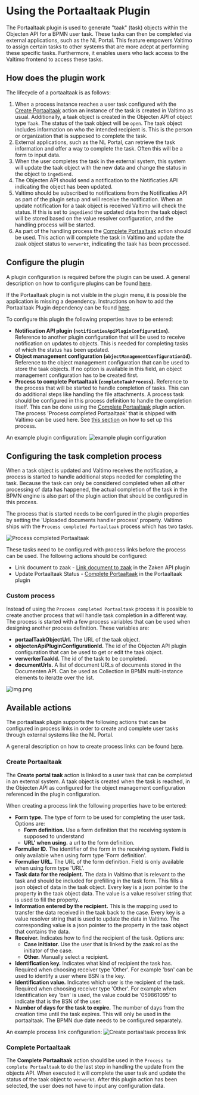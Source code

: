 # Using the Portaaltaak Plugin

The Portaaltaak plugin is used to generate "taak" (task) objects within the Objecten API for a BPMN 
user task. These tasks can then be completed via external applications, such as the NL Portal. This feature 
empowers Valtimo to assign certain tasks to other systems that are more adept at performing these specific tasks. 
Furthermore, it enables users who lack access to the Valtimo frontend to access these tasks.

## How does the plugin work

The lifecycle of a portaaltaak is as follows:
1. When a process instance reaches a user task configured with the [Create Portaaltaak](#create-portaal-taak) action
an instance of the task is created in Valtimo as usual. Additionally, a taak object is created in the Objecten API of
object type `Taak`. The status of the taak object will be `open`. The taak object includes information on who the 
intended recipient is. This is the person or organization that is supposed to complete the task.
2. External applications, such as the NL Portal, can retrieve the task information and offer a way to 
complete the task. Often this will be a form to input data. 
3. When the user completes the task in the external system, this system will update the taak object with the new data
and change the status in the object to `ingediend`.
4. The Objecten API should send a notification to the Notificaties API indicating the object has been updated.
5. Valtimo should be subscribed to notifications from the Notificaties API as part of the plugin setup and will receive
the notification. When an update notification for a taak object is received Valtimo will check the status. If this is 
set to `ingediend` the updated data from the taak object will be stored based on the value resolver configuration, and 
the handling process will be started.
6. As part of the handling process the [Complete Portaaltaak](#complete-portaal-taak) action should be used. This 
action will complete the task in Valtimo and update the zaak object status to `verwerkt`, indicating the taak has 
been processed. 
   
## Configure the plugin

A plugin configuration is required before the plugin can be used. A general description on how to configure
plugins can be found [here](../configure-plugin.md).

If the Portaaltaak plugin is not visible in the plugin menu, it is possible the application is missing a dependency.
Instructions on how to add the Portaaltaak Plugin dependency can be found
[here](/getting-started/modules/zgw/portaaltaak.md).

To configure this plugin the following properties have to be entered:
- **Notification API plugin (`notificatiesApiPluginConfiguration`).** Reference to another plugin configuration that will be used to receive notification on
updates to objects. This is needed for completing tasks of which the status has been updated.
- **Object management configuration (`objectManagementConfigurationId`).** Reference to the object management configuration that can be used to store the
taak objects. If no option is available in this field, an object management configuration has to be created first.
- **Process to complete Portaaltaak (`completeTaakProcess`).** Reference to the process that will be started to handle completion of tasks.
This can do additional steps like handling the file attachments. A process task should be configured in this process 
definition to handle the completion itself. This can be done using the [Complete Portaaltaak](#complete-portaal-taak) 
plugin action. The process 'Process completed Portaaltaak' that is shipped with Valtimo can be used here. See 
[this section](#configuring-the-task-completion-process ) on how to set up this process. 

An example plugin configuration:
![example plugin configuration](img/configure-plugin.png)

## Configuring the task completion process 

When a task object is updated and Valtimo receives the notification, a process is started to handle additional steps needed 
for completing the task. Because the task can only be considered completed when all other processing of data has 
happened, the actual completion of the task in the BPMN engine is also part of the plugin action that should be configured in this process.

The process that is started needs to be configured in the plugin properties by setting the 'Uploaded documents handler process'
property. Valtimo ships with the `Process completed Portaaltaak` process which has two tasks.

![Process completed Portaaltaak](img/process-portaal-taak.png)

These tasks need to be configured with process links before the process can be used. The following actions should 
be configured:
- Link document to zaak - [Link document to zaak](../zaken-api/configure-zaken-api-plugin.md#link-document-to-zaak) in the Zaken API plugin
- Update Portaaltaak Status - [Complete Portaaltaak](#complete-portaal-taak) in the Portaaltaak plugin

### Custom process

Instead of using the `Process completed Portaaltaak` process it is possible to create another process that will
handle task completion in a different way. The process is started with a few process variables that can be used when 
designing another process definition. These variables are:
- **portaalTaakObjectUrl.** The URL of the taak object.
- **objectenApiPluginConfigurationId.** The id of the Objecten API plugin configuration that can be used to get or edit 
the taak object.
- **verwerkerTaakId.** The id of the task to be completed. 
- **documentUrls.** A list of document URLs of documents stored in the Documenten API. Can be used as Collection in BPMN
multi-instance elements to iteratte over the list.

![img.png](img/document-urls-collection-example.png)

## Available actions

The portaaltaak plugin supports the following actions that can be configured in process links in order to create and 
complete user tasks through external systems like the NL Portal.

A general description on how to create process links can be found [here](../../process-link/create-process-link.md).

### Create Portaaltaak
        
The **Create portal taak** action is linked to a user task that can be completed in an external system. A taak object is
created when the task is reached, in the Objecten API as configured for the object management configuration referenced 
in the plugin configuration.

When creating a process link the following properties have to be entered:
- **Form type.** The type of form to be used for completing the user task. Options are:
  - **Form definition.** Use a form definition that the receiving system is supposed to understand
  - **URL' when using.** a url to the form definition.
- **Formulier ID.** The identifier of the form in the receiving system. Field is only available when using form type 'Form definition'.
- **Formulier URL.** The URL of the form definition. Field is only available when using form type 'URL'.
- **Task data for the recipient.** The data in Valtimo that is relevant to the task and should be included for 
prefilling in the task form. This fills a json object of data in the taak object. Every key is a json pointer to the
property in the taak object data. The value is a value resolver string that is used to fill the property.
- **Information entered by the recipient.** This is the mapping used to transfer the data received in the taak back to 
the case. Every key is a value resolver string that is used to update the data in Valtimo. The corresponding value is a
json pointer to the property in the taak object that contains the data.
- **Receiver.** Indicates how to find the recipient of the task. Options are: 
  - **Case initiator.** Use the user that is linked by the zaak rol as the initiator of the case. 
  - **Other.** Manually select a recipient. 
- **Identification key.** Indicates what kind of recipient the task has. Required when choosing receiver type 'Other'.
For example 'bsn' can be used to identify a user where BSN is the key.
- **Identification value.** Indicates which user is the recipient of the task. Required when choosing receiver type
'Other'. For example when Identification key 'bsn' is used, the value could be '059861095' to indicate that is the BSN 
of the user.
- **Number of days for the task to expire.** The number of days from the creation time until the task expires. 
This will only be used in the portaaltaak. The BPMN due date needs to be configured separately.

An example process link configuration:
![Create portaaltaak process link](img/configure-create-portaal-taak.png)

### Complete Portaaltaak
        
The **Complete Portaaltaak** action should be used in the `Process to complete Portaaltaak` to do the last step in 
handling the update from the objects API. When executed it will complete the user task and update the status of the 
taak object to `verwerkt`. After this plugin action has been selected, the user does not have to input any 
configuration data.
